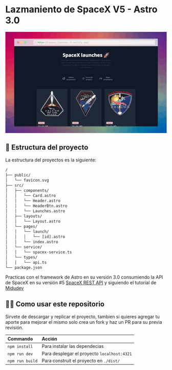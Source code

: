 # Lazmaniento de SpaceX V5 - Astro 3.0


![screen-shots](./assets\spacex-launches.jpeg)

## 🚀 Estructura del proyecto

La estructura del proyectos es la siguiente:

```text
/
├── public/
│   └── favicon.svg
├── src/
│   ├── components/
│   │   └── Card.astro
│   │   └── Header.astro
│   │   └── HeaderBtn.astro
│   │   └── Launches.astro
│   ├── layouts/
│   │   └── Layout.astro
│   └── pages/
│   │   └── launch/
│   │   │   └── [id].astro
│   │   └── index.astro
│   └── service/
│   │   └── spacex-service.ts
│   └── types/
│   │   └── api.ts
└── package.json
```

Practicas con el framework de Astro en su versión 3.0 consumiendo la API de SpaceX en su versión #5 [SpaceX REST API](https://github.com/r-spacex/SpaceX-API) y siguiendo el tutorial de [Midudev](https://www.youtube.com/watch?v=RB5tR_nqUEw)

## 👷‍♂️ Como usar este repositorio

Sirvete de descargar y replicar el proyecto, tambien si quieres agregar tu aporte para mejorar el mismo solo crea un fork y haz un PR para su previa revisión.

| Commando                  | Acción                                           |
| :------------------------ | :----------------------------------------------- |
| `npm install`             | Para instalar las dependecias                    |
| `npm run dev`             | Para desplegar el proyecto `localhost:4321`      |
| `npm run build`           | Para construit el proyecto en `./dist/`          |


